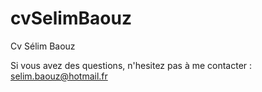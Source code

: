 # cvSelimBaouz
Cv Sélim Baouz

Si vous avez des questions, n'hesitez pas à me contacter : 
selim.baouz@hotmail.fr
